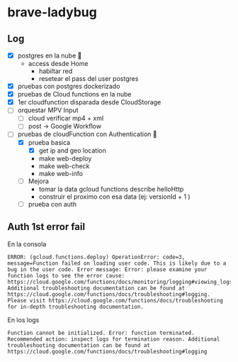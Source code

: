 # brave-ladybug

## Log
- [x] postgres en la nube 🎉
  - access desde Home
    - habiltar red  
    - resetear el pass del user postgres
- [x] pruebas con postgres dockerizado
- [x] pruebas de Cloud functions en la nube 
- [x] 1er cloudfunction disparada desde CloudStorage
- [ ] orquestar MPV Input 
  - [ ] cloud verificar mp4 + xml
  - [ ] post -> Google Workflow
- [ ] pruebas de cloudFunction con Authentication 🚧
  - [x] prueba basica
      - [x] get ip and geo location 
    - make web-deploy
    - make web-check
    - make web-info
  - [ ] Mejora
    - tomar la data gcloud functions describe helloHttp 
    - construir el proximo con esa data (ej: versionId + 1  )
  - [ ] prueba con auth 

## Auth 1st error fail 

En la consola
```
ERROR: (gcloud.functions.deploy) OperationError: code=3, message=Function failed on loading user code. This is likely due to a bug in the user code. Error message: Error: please examine your function logs to see the error cause: https://cloud.google.com/functions/docs/monitoring/logging#viewing_logs. Additional troubleshooting documentation can be found at https://cloud.google.com/functions/docs/troubleshooting#logging. Please visit https://cloud.google.com/functions/docs/troubleshooting for in-depth troubleshooting documentation.
```

En los logs
```
Function cannot be initialized. Error: function terminated. Recommended action: inspect logs for termination reason. Additional troubleshooting documentation can be found at https://cloud.google.com/functions/docs/troubleshooting#logging
```